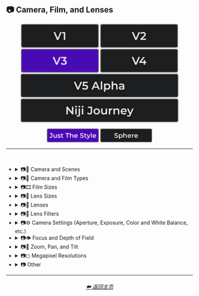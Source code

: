 <h2>📷 Camera, Film, and Lenses</h2>

<div align="center">

[<img src="/Images/Repo_Parts/Buttons/Version_Buttons/button_version_V1_inactive.webp?raw=true" alt="MidJourney V1" height="64" />](/Pages/MJ_V1/Style_Pages/Sphere/Camera.md)
[<img src="/Images/Repo_Parts/Buttons/Version_Buttons/button_version_V2_inactive.webp?raw=true" alt="MidJourney V2" height="64" />](/Pages/MJ_V2/Style_Pages/Sphere/Camera.md)
[<img src="/Images/Repo_Parts/Buttons/Version_Buttons/button_version_V3_active.webp?raw=true" alt="MidJourney V3" height="64" />](/Pages/MJ_V3/Style_Pages/Just_The_Style/Camera.md)
[<img src="/Images/Repo_Parts/Buttons/Version_Buttons/button_version_V4_inactive.webp?raw=true" alt="MidJourney V4" height="64" />](/Pages/MJ_V4/Style_Pages/Just_The_Style/Camera.md)
<br>
[<img src="/Images/Repo_Parts/Buttons/Version_Buttons/button_version_V5_Alpha_inactive_half.webp?raw=true" alt="MidJourney V5" height="64" />](/Pages/MJ_V5/Style_Pages/Just_The_Style/Camera.md)
[<img src="/Images/Repo_Parts/Buttons/Version_Buttons/button_version_niji_inactive_half.webp?raw=true" alt="Niji Journey" height="64" />](/Pages/Niji_Journey/Style_Pages/Camera.md)

[<img src="/Images/Repo_Parts/Buttons/Image_Type_Buttons/button_just_the_style_active.webp?raw=true" alt="Just The Style" width="140.5" />](/Pages/MJ_V3/Style_Pages/Just_The_Style/Camera.md)
[<img src="/Images/Repo_Parts/Buttons/Image_Type_Buttons/button_sphere_inactive.webp?raw=true" alt="Sphere" width="140.5" />](/Pages/MJ_V3/Style_Pages/Sphere/Camera.md)

</div>

<hr>
<br>


- <details><summary>📷🌇 Camera and Scenes</summary><p><div align="center">

	| Scene |
	| :-: |
	| <img src="/Images/MJ_V3/MidJourney_Styles/Wave_13/Scene.webp?raw=true" width="256" /> |
	
	<br>

	| Photography | Photograph | Photographia |
	| :-: | :-: | :-: |
	| <img src="/Images/MJ_V3/MidJourney_Styles/Photography.webp?raw=true" width="256" /> | <img src="/Images/MJ_V3/MidJourney_Styles/Wave_13/Photograph.webp?raw=true" width="256" /> | <img src="/Images/MJ_V3/MidJourney_Styles/Photographia.webp?raw=true" width="256" /> |

	<br>

	| Closed Composition |
	| :-: |
	| <img src="/Images/MJ_V3/MidJourney_Styles/Wave_14/Closed_Composition.webp?raw=true" width="256" /> |

	<br>

	| Filmic | Cinematic |
	| :-: | :-: |
	| <img src="/Images/MJ_V3/MidJourney_Styles/Filmic.webp?raw=true" width="256" /> | <img src="/Images/MJ_V3/MidJourney_Styles/Cinematic.webp?raw=true" width="256" /> |
	
	<br>
	
	| Dramatic | Glamor Shot |
	| :-: | :-: |
	| <img src="/Images/MJ_V3/MidJourney_Styles/Dramatic.webp?raw=true" width="256" /> | <img src="/Images/MJ_V3/MidJourney_Styles/Glamor_Shot.webp?raw=true" width="256" /> |

	<br>

	| Golden Hour | Blue Hour |
	| :-: | :-: |
	| <img src="/Images/MJ_V3/MidJourney_Styles/Golden_Hour.webp?raw=true" width="256" /> | <img src="/Images/MJ_V3/MidJourney_Styles/Wave_12/Blue_Hour.webp?raw=true" width="256" /> |

	<br>
	
	| Award Winning Photography | Establishing Shot | Nightography |
	| :-: | :-: | :-: |
	| <img src="/Images/MJ_V3/MidJourney_Styles/Award_Winning_Photography.webp?raw=true" width="256" /> | <img src="/Images/MJ_V3/MidJourney_Styles/Wave_10/Establishing_Shot.webp?raw=true" width="256" /> | <img src="/Images/MJ_V3/MidJourney_Styles/Wave_10/Nightography.webp?raw=true" width="256" /> |

	<br>

	| Photoshoot |
	| :-: |
	| <img src="/Images/MJ_V3/MidJourney_Styles/Photoshoot.webp?raw=true" width="256" /> |

	<br>

	| Portrait | Full Body Portrait | Portraiture |
	| :-: | :-: | :-: |
	| <img src="/Images/MJ_V3/MidJourney_Styles/Portrait.webp?raw=true" width="256" /> | <img src="/Images/MJ_V3/MidJourney_Styles/Full_Body_Portrait.webp?raw=true" width="256" /> | <img src="/Images/MJ_V3/MidJourney_Styles/Portraiture.webp?raw=true" width="256" /> |

	<br>

	| Cinematic Haze |
	| :-: |
	| <img src="/Images/MJ_V3/MidJourney_Styles/Wave_11/Cinematic_Haze.webp?raw=true" width="256" /> |

	<br>
	
	| Subject |
	| :-: |
	| <img src="/Images/MJ_V3/MidJourney_Styles/Wave_14/Subject.webp?raw=true" width="256" /> |
	
	<br>
	
	| Pose | Gesture | Profile |
	| :-: | :-: | :-: |
	| <img src="/Images/MJ_V3/MidJourney_Styles/Wave_14/Pose.webp?raw=true" width="256" /> | <img src="/Images/MJ_V3/MidJourney_Styles/Wave_14/Gesture.webp?raw=true" width="256" /> | <img src="/Images/MJ_V3/MidJourney_Styles/Wave_14/Profile.webp?raw=true" width="256" /> |

	<br>
	
	| High-Speed Photograph | Time-Lapse | Motion Capture |
	| :-: | :-: | :-: |
	| <img src="/Images/MJ_V3/MidJourney_Styles/High-Speed_Photograph.webp?raw=true" width="256" /> | <img src="/Images/MJ_V3/MidJourney_Styles/Time-Lapse.webp?raw=true" width="256" /> | <img src="/Images/MJ_V3/MidJourney_Styles/Motion_Capture.webp?raw=true" width="256" /> |

	<br>
	
	| Claymation | Video Frame Capture |
	| :-: | :-: |
	| <img src="/Images/MJ_V3/MidJourney_Styles/Claymation.webp?raw=true" width="256" /> | <img src="/Images/MJ_V3/MidJourney_Styles/Wave_10/Video_Frame_Capture.webp?raw=true" width="256" /> |

	<br>

	| Stop Motion | Stop-Motion Animation Frame |
	| :-: | :-: |
	| <img src="/Images/MJ_V3/MidJourney_Styles/Stop_Motion.webp?raw=true" width="256" /> | <img src="/Images/MJ_V3/MidJourney_Styles/Wave_10/Stop-motion_Animation_Frame.webp?raw=true" width="256" /> |

	<br>

	| Color Grading | Bokeh | Film Grain |
	| :-: | :-: | :-: |
	| <img src="/Images/MJ_V3/MidJourney_Styles/Color_Grading.webp?raw=true" width="256" /> | <img src="/Images/MJ_V3/MidJourney_Styles/Bokeh.webp?raw=true" width="256" /> | <img src="/Images/MJ_V3/MidJourney_Styles/Film_Grain.webp?raw=true" width="256" /> |
	
	<br>
	
	| Surveillance | Surveillance Footage |
	| :-: | :-: |
	| <img src="/Images/MJ_V3/MidJourney_Styles/Wave_12/Surveillance.webp?raw=true" width="256" /> | <img src="/Images/MJ_V3/MidJourney_Styles/Wave_12/Surveillance_Footage.webp?raw=true" width="256" /> |
	
	<br>
	
	| Security Footage | CCTV |
	| :-: | :-: |
	| <img src="/Images/MJ_V3/MidJourney_Styles/Wave_12/Security_Footage.webp?raw=true" width="256" /> | <img src="/Images/MJ_V3/MidJourney_Styles/Wave_12/CCTV.webp?raw=true" width="256" /> |

	<br>

	| Dashcam-Footage | Satellite Imagery | Paparazzi Photography |
	| :-: | :-: | :-: |
	| <img src="/Images/MJ_V3/MidJourney_Styles/Dashcam-Footage.webp?raw=true" width="256" /> | <img src="/Images/MJ_V3/MidJourney_Styles/Satellite_Imagery.webp?raw=true" width="256" /> | <img src="/Images/MJ_V3/MidJourney_Styles/Paparazzi_Photography.webp?raw=true" width="256" /> |
	
	<br>

	| Underwater Photography | Wildlife Photography | National Geographic Photo |
	| :-: | :-: | :-: |
	| <img src="/Images/MJ_V3/MidJourney_Styles/Underwater_Photography.webp?raw=true" width="256" /> | <img src="/Images/MJ_V3/MidJourney_Styles/Wildlife_Photography.webp?raw=true" width="256" /> | <img src="/Images/MJ_V3/MidJourney_Styles/National_Geographic_Photo.webp?raw=true" width="256" /> |

	<br>
	
	| Editorial Photography | Associated Press Photo | Photojournalism |
	| :-: | :-: | :-: |
	| <img src="/Images/MJ_V3/MidJourney_Styles/Editorial_Photography.webp?raw=true" width="256" /> | <img src="/Images/MJ_V3/MidJourney_Styles/Associated_Press_Photo.webp?raw=true" width="256" /> | <img src="/Images/MJ_V3/MidJourney_Styles/Photojournalism.webp?raw=true" width="256" /> |

	<br>

	| Action Scene | War Photography |
	| :-: | :-: |
	| <img src="/Images/MJ_V3/MidJourney_Styles/Action_Scene.webp?raw=true" width="256" /> | <img src="/Images/MJ_V3/MidJourney_Styles/War_Photography.webp?raw=true" width="256" /> |

	</div></p></details>


- <details><summary>📷🌇 Camera and Film Types</summary><p><div align="center">

	| Camcorder Effect | DSLR | Night Vision |
	| :-: | :-: | :-: |
	| <img src="/Images/MJ_V3/MidJourney_Styles/Camcorder_Effect.webp?raw=true" width="256" /> | <img src="/Images/MJ_V3/MidJourney_Styles/DSLR.webp?raw=true" width="256" /> | <img src="/Images/MJ_V3/MidJourney_Styles/Night_Vision.webp?raw=true" width="256" /> |
	
	<br>

	| Drone Photography | GoPro Video | Unregistered Hypercam 2 |
	| :-: | :-: | :-: |
	| <img src="/Images/MJ_V3/MidJourney_Styles/Drone_Photography.webp?raw=true" width="256" /> | <img src="/Images/MJ_V3/MidJourney_Styles/GoPro_Video.webp?raw=true" width="256" /> | <img src="/Images/MJ_V3/MidJourney_Styles/Wave_11/Unregistered_Hypercam_2.webp?raw=true" width="256" /> |

	<br>
	
	| Hyperspectral Imaging | Multispectral Imaging | Schlieren |
	| :-: | :-: | :-: |
	| <img src="/Images/MJ_V3/MidJourney_Styles/Hyperspectral_Imaging.webp?raw=true" width="256" /> | <img src="/Images/MJ_V3/MidJourney_Styles/Multispectral_Imaging.webp?raw=true" width="256" /> | <img src="/Images/MJ_V3/MidJourney_Styles/Schlieren.webp?raw=true" width="256" /> |
	
	<br>
	
	| Disposable Camera | Disposable Camera Photo |
	| :-: | :-: |
	| <img src="/Images/MJ_V3/MidJourney_Styles/Wave_12/Disposable_Camera.webp?raw=true" width="256" /> | <img src="/Images/MJ_V3/MidJourney_Styles/Wave_12/Disposable_Camera_Photo.webp?raw=true" width="256" /> |

	<br>
	
	| Polaroid |
	| :-: |
	| <img src="/Images/MJ_V3/MidJourney_Styles/Polaroid.webp?raw=true" width="256" /> |
	
	<br>
	
	| Ektachrome | Fujifilm Superia | Instax |
	| :-: | :-: | :-: |
	| <img src="/Images/MJ_V3/MidJourney_Styles/Ektachrome.webp?raw=true" width="256" /> | <img src="/Images/MJ_V3/MidJourney_Styles/Fujifilm_Superia.webp?raw=true" width="256" /> | <img src="/Images/MJ_V3/MidJourney_Styles/Instax.webp?raw=true" width="256" /> |

	<br>
	
	| Kodak Ektar | Kodak Gold 200 | Kodak Portra |
	| :-: | :-: | :-: |
	| <img src="/Images/MJ_V3/MidJourney_Styles/Kodak_Ektar.webp?raw=true" width="256" /> | <img src="/Images/MJ_V3/MidJourney_Styles/Kodak_Gold_200.webp?raw=true" width="256" /> | <img src="/Images/MJ_V3/MidJourney_Styles/Kodak_Portra.webp?raw=true" width="256" /> |
	
	<br>
	
	| Nikon D750 | Provia | Velvia |
	| :-: | :-: | :-: |
	| <img src="/Images/MJ_V3/MidJourney_Styles/Nikon_D750.webp?raw=true" width="256" /> | <img src="/Images/MJ_V3/MidJourney_Styles/Provia.webp?raw=true" width="256" /> | <img src="/Images/MJ_V3/MidJourney_Styles/Velvia.webp?raw=true" width="256" /> |
	
	<br>
	
	| Lomo | Pinhole Photography | CinemaScope |
	| :-: | :-: | :-: |
	| <img src="/Images/MJ_V3/MidJourney_Styles/Lomo.webp?raw=true" width="256" /> | <img src="/Images/MJ_V3/MidJourney_Styles/Pinhole_Photography.webp?raw=true" width="256" /> | <img src="/Images/MJ_V3/MidJourney_Styles/CinemaScope.webp?raw=true" width="256" /> |

	<br>
	
	| Tri-X 400 TX | Ilford HP5 | Photogram |
	| :-: | :-: | :-: |
	| <img src="/Images/MJ_V3/MidJourney_Styles/Tri-X_400_TX.webp?raw=true" width="256" /> | <img src="/Images/MJ_V3/MidJourney_Styles/Ilford_HP5.webp?raw=true" width="256" /> | <img src="/Images/MJ_V3/MidJourney_Styles/Photogram.webp?raw=true" width="256" /> |
	
	<br>

	| VistaVision | Technirama |
	| :-: | :-: |
	| <img src="/Images/MJ_V3/MidJourney_Styles/VistaVision.webp?raw=true" width="256" /> | <img src="/Images/MJ_V3/MidJourney_Styles/Technirama.webp?raw=true" width="256" /> |

	<br>

	| Techniscope | Super-35 |
	| :-: | :-: |
	| <img src="/Images/MJ_V3/MidJourney_Styles/Techniscope.webp?raw=true" width="256" /> | <img src="/Images/MJ_V3/MidJourney_Styles/Super-35.webp?raw=true" width="256" /> |

	<br>

	| Panavision | Super-Panavision-70 |
	| :-: | :-: |
	| <img src="/Images/MJ_V3/MidJourney_Styles/Panavision.webp?raw=true" width="256" /> | <img src="/Images/MJ_V3/MidJourney_Styles/Super-Panavision-70.webp?raw=true" width="256" /> |

	<br>

	| Cinerama | Kinopanorama | Cinemiracle |
	| :-: | :-: | :-: |
	| <img src="/Images/MJ_V3/MidJourney_Styles/Cinerama.webp?raw=true" width="256" /> | <img src="/Images/MJ_V3/MidJourney_Styles/Kinopanorama.webp?raw=true" width="256" /> | <img src="/Images/MJ_V3/MidJourney_Styles/Cinemiracle.webp?raw=true" width="256" /> |

	<br>
	
	| Daguerrotype | Ambrotype | Calotype |
	| :-: | :-: | :-: |
	| <img src="/Images/MJ_V3/MidJourney_Styles/Daguerrotype.webp?raw=true" width="256" /> | <img src="/Images/MJ_V3/MidJourney_Styles/Ambrotype.webp?raw=true" width="256" /> | <img src="/Images/MJ_V3/MidJourney_Styles/Calotype.webp?raw=true" width="256" /> |
	
	<br>
	
	| Tintype | Film-Negative |
	| :-: | :-: |
	| <img src="/Images/MJ_V3/MidJourney_Styles/Tintype.webp?raw=true" width="256" /> | <img src="/Images/MJ_V3/MidJourney_Styles/Wave_11/Film-Negative.webp?raw=true" width="256" /> |

	<br>
	
	| Full Frame |
	| :-: |
	| <img src="/Images/MJ_V3/MidJourney_Styles/Wave_10/Full_Frame.webp?raw=true" width="256" /> |

	</div></p></details>

- <details><summary>📷🎞 Film Sizes</summary><p><div align="center">

    | Shot on 8mm | Shot on 9.5mm |
    | :-: | :-: |
    | <img src="/Images/MJ_V3/MidJourney_Styles/Shot_on_8mm.webp?raw=true" width="256" /> | <img src="/Images/MJ_V3/MidJourney_Styles/Shot_on_9.5mm.webp?raw=true" width="256" /> |

    <br>

    | Shot on 16mm | Shot on 17.5mm | Shot on 28mm |
    | :-: | :-: | :-: |
    | <img src="/Images/MJ_V3/MidJourney_Styles/Shot_on_16mm.webp?raw=true" width="256" /> | <img src="/Images/MJ_V3/MidJourney_Styles/Shot_on_17.5mm.webp?raw=true" width="256" /> | <img src="/Images/MJ_V3/MidJourney_Styles/Shot_on_28mm.webp?raw=true" width="256" /> |

    <br>

    | Shot on 35mm | 35mm | Expired 35mm Film |
    | :-: | :-: | :-: |
    | <img src="/Images/MJ_V3/MidJourney_Styles/Shot_on_35mm.webp?raw=true" width="256" /> | <img src="/Images/MJ_V3/MidJourney_Styles/35mm.webp?raw=true" width="256" /> | <img src="/Images/MJ_V3/MidJourney_Styles/Wave_10/Expired_35mm_Film.webp?raw=true" width="256" /> |

    <br>

    | Shot on 65mm | Expired 65mm Film |
    | :-: | :-: |
    | <img src="/Images/MJ_V3/MidJourney_Styles/Shot_on_65mm.webp?raw=true" width="256" /> | <img src="/Images/MJ_V3/MidJourney_Styles/Wave_10/Expired_65mm_Film.webp?raw=true" width="256" /> |

	<br>

	| Shot on 70mm | Shot on IMAX 70mm |
	| :-: | :-: |
	| <img src="/Images/MJ_V3/MidJourney_Styles/Shot_on_70mm.webp?raw=true" width="256" /> | <img src="/Images/MJ_V3/MidJourney_Styles/Shot_on_IMAX_70mm.webp?raw=true" width="256" /> |

  </div></p></details>


- <details><summary>📷🥽 Lens Sizes</summary><p><div align="center">

	| 15mm Lens | 35mm Lens | 85mm Lens |
	| :-: | :-: | :-: |
	| <img src="/Images/MJ_V3/MidJourney_Styles/Wave_10/15mm_Lens.webp?raw=true" width="256" /> | <img src="/Images/MJ_V3/MidJourney_Styles/Wave_10/35mm_Lens.webp?raw=true" width="256" /> | <img src="/Images/MJ_V3/MidJourney_Styles/Wave_10/85mm_Lens.webp?raw=true" width="256" /> |
	
	<br>
	
	| 100mm Lens | 200mm Lens |
	| :-: | :-: |
	| <img src="/Images/MJ_V3/MidJourney_Styles/Wave_10/100mm_Lens.webp?raw=true" width="256" /> | <img src="/Images/MJ_V3/MidJourney_Styles/Wave_10/200mm_Lens.webp?raw=true" width="256" /> |

  </div></p></details>


- <details><summary>📷🔭 Lenses</summary><p><div align="center">

	| Macro | Macro View | Magnification |
	| :-: | :-: | :-: |
	| <img src="/Images/MJ_V3/MidJourney_Styles/Macro.webp?raw=true" width="256" /> | <img src="/Images/MJ_V3/MidJourney_Styles/Macro_View.webp?raw=true" width="256" /> | <img src="/Images/MJ_V3/MidJourney_Styles/Magnification.webp?raw=true" width="256" /> |
	
	<br>

	| 100x Magnification | 200x Magnification |
	| :-: | :-: |
	| <img src="/Images/MJ_V3/MidJourney_Styles/Wave_10/100x_Magnification.webp?raw=true" width="256" /> | <img src="/Images/MJ_V3/MidJourney_Styles/Wave_10/200x_Magnification.webp?raw=true" width="256" /> |
	
	<br>
	
	| 500x Magnification | 1000x Magnification |
	| :-: | :-: |
	| <img src="/Images/MJ_V3/MidJourney_Styles/Wave_10/500x_Magnification.webp?raw=true" width="256" /> | <img src="/Images/MJ_V3/MidJourney_Styles/Wave_10/1000x_Magnification.webp?raw=true" width="256" /> |
	
	<br>
	
	| Microscopic | Electron Microscope | Super-Resolution Microscopy |
	| :-: | :-: | :-: |
	| <img src="/Images/MJ_V3/MidJourney_Styles/Microscopic.webp?raw=true" width="256" /> | <img src="/Images/MJ_V3/MidJourney_Styles/Electron_Microscope.webp?raw=true" width="256" /> | <img src="/Images/MJ_V3/MidJourney_Styles/Super-Resolution_Microscopy.webp?raw=true" width="256" /> |
	
	<br>

	| Telescope | Telescopic | Telescope Photography |
	| :-: | :-: | :-: |
	| <img src="/Images/MJ_V3/MidJourney_Styles/Telescope.webp?raw=true" width="256" /> | <img src="/Images/MJ_V3/MidJourney_Styles/Telescopic.webp?raw=true" width="256" /> | <img src="/Images/MJ_V3/MidJourney_Styles/Telescope_Photography.webp?raw=true" width="256" /> |

	<br>
	
	| Telephoto | Panorama | 360 Panorama |
	| :-: | :-: | :-: |
	| <img src="/Images/MJ_V3/MidJourney_Styles/Telephoto.webp?raw=true" width="256" /> | <img src="/Images/MJ_V3/MidJourney_Styles/Panorama.webp?raw=true" width="256" /> | <img src="/Images/MJ_V3/MidJourney_Styles/360_Panorama.webp?raw=true" width="256" /> |
	
	<br>
	
	| Wide Angle | Ultra-Wide Angle | 360 Angle |
	| :-: | :-: | :-: |
	| <img src="/Images/MJ_V3/MidJourney_Styles/Wide_Angle.webp?raw=true" width="256" /> | <img src="/Images/MJ_V3/MidJourney_Styles/Ultra-Wide_Angle.webp?raw=true" width="256" /> | <img src="/Images/MJ_V3/MidJourney_Styles/360_Angle.webp?raw=true" width="256" /> |

	<br>

	| Fisheye Lens | Fisheye Lens Effect | Lens Distortion |
	| :-: | :-: | :-: |
	| <img src="/Images/MJ_V3/MidJourney_Styles/Fisheye_Lens.webp?raw=true" width="256" /> | <img src="/Images/MJ_V3/MidJourney_Styles/Fisheye_Lens_Effect.webp?raw=true" width="256" /> | <img src="/Images/MJ_V3/MidJourney_Styles/Lens_Distortion.webp?raw=true" width="256" /> |

	</div></p></details>


- <details><summary>📷🧫 Lens Filters</summary><p><div align="center">

	| Color-Gel | Filter |
	| :-: | :-: |
	| <img src="/Images/MJ_V3/MidJourney_Styles/Wave_11/Color-Gel.webp?raw=true" width="256" /> | <img src="/Images/MJ_V3/MidJourney_Styles/Wave_13/Filter.webp?raw=true" width="256" /> |
	
	<br>

	| Photographic-Filter | Diffusion-Filter |
	| :-: | :-: |
	| <img src="/Images/MJ_V3/MidJourney_Styles/Wave_10/Photographic-Filter.webp?raw=true" width="256" /> | <img src="/Images/MJ_V3/MidJourney_Styles/Wave_10/Diffusion-Filter.webp?raw=true" width="256" /> |
	
	<br>
	
	| Dichroic-Filter | UV-Filter |
	| :-: | :-: |
	| <img src="/Images/MJ_V3/MidJourney_Styles/Wave_10/Dichroic-Filter.webp?raw=true" width="256" /> | <img src="/Images/MJ_V3/MidJourney_Styles/Wave_10/UV-Filter.webp?raw=true" width="256" /> |
	
	<br>
	
	| Polarization-Filter | Polarizer |
	| :-: | :-: |
	| <img src="/Images/MJ_V3/MidJourney_Styles/Wave_10/Polarization-Filter.webp?raw=true" width="256" /> | <img src="/Images/MJ_V3/MidJourney_Styles/Wave_10/Polarizer.webp?raw=true" width="256" /> |
	
	<br>
	
	| Infrared-Filter | Infrared-Cut-Off-Filter |
	| :-: | :-: |
	| <img src="/Images/MJ_V3/MidJourney_Styles/Wave_10/Infrared-Filter.webp?raw=true" width="256" /> | <img src="/Images/MJ_V3/MidJourney_Styles/Wave_10/Infrared-Cut-Off-Filter.webp?raw=true" width="256" /> |
	
	<br>
	
	| Neutral-Density-Filter | ND-Filter |
	| :-: | :-: |
	| <img src="/Images/MJ_V3/MidJourney_Styles/Wave_11/Neutral-Density-Filter.webp?raw=true" width="256" /> | <img src="/Images/MJ_V3/MidJourney_Styles/Wave_11/ND-Filter.webp?raw=true" width="256" /> |
	
	<br>
	
	| Graduated-Neutral-Density-Filter | GND-Filter |
	| :-: | :-: |
	| <img src="/Images/MJ_V3/MidJourney_Styles/Wave_11/Graduated-Neutral-Density-Filter.webp?raw=true" width="256" /> | <img src="/Images/MJ_V3/MidJourney_Styles/Wave_11/GND-Filter.webp?raw=true" width="256" /> |
	
	<br>
	
	| Astronomical-Filter | Cokin-Filter |
	| :-: | :-: |
	| <img src="/Images/MJ_V3/MidJourney_Styles/Wave_11/Astronomical-Filter.webp?raw=true" width="256" /> | <img src="/Images/MJ_V3/MidJourney_Styles/Wave_11/Cokin-Filter.webp?raw=true" width="256" /> |

  </div></p></details>


- <details><summary>📷⚙ Camera Settings (Aperture, Exposure, Color and White Balance, etc.)</summary><p><div align="center">

	| Exposure | Short Exposure | Long Exposure |
	| :-: | :-: | :-: |
	| <img src="/Images/MJ_V3/MidJourney_Styles/Exposure.webp?raw=true" width="256" /> | <img src="/Images/MJ_V3/MidJourney_Styles/Short_Exposure.webp?raw=true" width="256" /> | <img src="/Images/MJ_V3/MidJourney_Styles/Long_Exposure.webp?raw=true" width="256" /> | 
	
	<br>
	
	| Double-Exposure | Shutter Speed 1/1000 | Shutter Speed 1/2 |
	| :-: | :-: | :-: |
	| <img src="/Images/MJ_V3/MidJourney_Styles/Double-Exposure.webp?raw=true" width="256" /> | <img src="/Images/MJ_V3/MidJourney_Styles/Shutter_Speed_11000.webp?raw=true" width="256" /> | <img src="/Images/MJ_V3/MidJourney_Styles/Shutter_Speed_12.webp?raw=true" width="256" /> | 

	<br>
	
	| Aperture | F/2.8 | F/22 |
	| :-: | :-: | :-: |
	| <img src="/Images/MJ_V3/MidJourney_Styles/Wave_13/Aperture.webp?raw=true" width="256" /> | <img src="/Images/MJ_V3/MidJourney_Styles/F2.8.webp?raw=true" width="256" /> | <img src="/Images/MJ_V3/MidJourney_Styles/F22.webp?raw=true" width="256" /> | 

	<br>
	
	| Gamma | White Balance |
	| :-: | :-: |
	| <img src="/Images/MJ_V3/MidJourney_Styles/Gamma.webp?raw=true" width="256" /> | <img src="/Images/MJ_V3/MidJourney_Styles/White_Balance.webp?raw=true" width="256" /> |

	<br>
	
	| Rule of Thirds |
	| :-: |
	| <img src="/Images/MJ_V3/MidJourney_Styles/Rule_of_Thirds.webp?raw=true" width="256" /> |

	</div></p></details>


- <details><summary>📷👁 Focus and Depth of Field</summary><p><div align="center">

	| Depth | Depth of Field | DOF |
	| :-: | :-: | :-: |
	| <img src="/Images/MJ_V3/MidJourney_Styles/Depth.webp?raw=true" width="256" /> | <img src="/Images/MJ_V3/MidJourney_Styles/Depth_of_Field.webp?raw=true" width="256" /> | <img src="/Images/MJ_V3/MidJourney_Styles/DOF.webp?raw=true" width="256" /> |
	
	<br>

	| Horizon Line | Vantage Point | Vanishing Point |
	| :-: | :-: | :-: |
	| <img src="/Images/MJ_V3/MidJourney_Styles/Horizon_Line.webp?raw=true" width="256" /> | <img src="/Images/MJ_V3/MidJourney_Styles/Vantage_Point.webp?raw=true" width="256" /> | <img src="/Images/MJ_V3/MidJourney_Styles/Vanishing_Point.webp?raw=true" width="256" /> |

	<br>
	
	| Defocused | Unfocused |
	| :-: | :-: |
	| <img src="/Images/MJ_V3/MidJourney_Styles/Defocused.webp?raw=true" width="256" /> | <img src="/Images/MJ_V3/MidJourney_Styles/Unfocused.webp?raw=true" width="256" /> |

	<br>
	
	| Focal Point | Soft-Focus |
	| :-: | :-: |
	| <img src="/Images/MJ_V3/MidJourney_Styles/Wave_14/Focal_Point.webp?raw=true" width="256" /> | <img src="/Images/MJ_V3/MidJourney_Styles/Wave_14/Soft-Focus.webp?raw=true" width="256" /> |
	
	<br>
	
	| Shallow Focus | Deep Focus |
	| :-: | :-: |
	| <img src="/Images/MJ_V3/MidJourney_Styles/Shallow_Focus.webp?raw=true" width="256" /> | <img src="/Images/MJ_V3/MidJourney_Styles/Deep_Focus.webp?raw=true" width="256" /> |
	
	<br>
	
	| Rack Focus | Split Diopter | Tilted Plane Focus |
	| :-: | :-: | :-: |
	| <img src="/Images/MJ_V3/MidJourney_Styles/Rack_Focus.webp?raw=true" width="256" /> | <img src="/Images/MJ_V3/MidJourney_Styles/Split_Diopter.webp?raw=true" width="256" /> | <img src="/Images/MJ_V3/MidJourney_Styles/Tilted_Plane_Focus.webp?raw=true" width="256" /> |

	</div></p></details>


- <details><summary>📷🔎 Zoom, Pan, and Tilt</summary><p><div align="center">
	
	| Zoom | Dolly Zoom |
	| :-: | :-: |
	| <img src="/Images/MJ_V3/MidJourney_Styles/Zoom.webp?raw=true" width="256" /> | <img src="/Images/MJ_V3/MidJourney_Styles/Dolly_Zoom.webp?raw=true" width="256" /> |

	<br>
	
	| Pan | Tilt |
	| :-: | :-: |
	| <img src="/Images/MJ_V3/MidJourney_Styles/Wave_11/Pan.webp?raw=true" width="256" /> | <img src="/Images/MJ_V3/MidJourney_Styles/Wave_11/Tilt.webp?raw=true" width="256" /> |

	</div></p></details>


- <details><summary>📷◻ Megapixel Resolutions</summary><p><div align="center">

	| Megapixel | 2 Megapixels |
	| :-: | :-: |
	| <img src="/Images/MJ_V3/MidJourney_Styles/Megapixel.webp?raw=true" width="256" /> | <img src="/Images/MJ_V3/MidJourney_Styles/2_Megapixels.webp?raw=true" width="256" /> |

	| 10 Megapixels | 12 Megapixels | 16 Megapixels |
	| :-: | :-: | :-: |
	| <img src="/Images/MJ_V3/MidJourney_Styles/10_Megapixels.webp?raw=true" width="256" /> | <img src="/Images/MJ_V3/MidJourney_Styles/12_Megapixels.webp?raw=true" width="256" /> | <img src="/Images/MJ_V3/MidJourney_Styles/16_Megapixels.webp?raw=true" width="256" /> |

	| 20 Megapixels | 22 Megapixels |
	| :-: | :-: |
	| <img src="/Images/MJ_V3/MidJourney_Styles/20_Megapixels.webp?raw=true" width="256" /> | <img src="/Images/MJ_V3/MidJourney_Styles/22_Megapixels.webp?raw=true" width="256" /> |

  </div></p></details>


- <details><summary>📷 Other</summary><p><div align="center">

	| Lens Flare | Vignette | Split Toning |
	| :-: | :-: | :-: |
	| <img src="/Images/MJ_V3/MidJourney_Styles/Lens_Flare.webp?raw=true" width="256" /> | <img src="/Images/MJ_V3/MidJourney_Styles/Vignette.webp?raw=true" width="256" /> | <img src="/Images/MJ_V3/MidJourney_Styles/Split_Toning.webp?raw=true" width="256" /> | 
	
	<br>
	
	| Rephotography | Scanography | Slit-Scan Photography |
	| :-: | :-: | :-: |
	| <img src="/Images/MJ_V3/MidJourney_Styles/Rephotography.webp?raw=true" width="256" /> | <img src="/Images/MJ_V3/MidJourney_Styles/Scanography.webp?raw=true" width="256" /> | <img src="/Images/MJ_V3/MidJourney_Styles/Slit-Scan_Photography.webp?raw=true" width="256" /> |

	</div></p></details>

<hr><!--------------->
<div align="center">
<h6><a href="/README.md">⬅ 返回主页</a></h6>
</div>